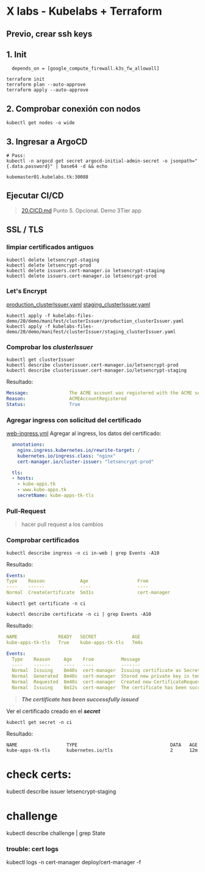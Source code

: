 # X labs - Kubelabs + Terraform <!-- omit in TOC -->

## Previo, crear ssh keys <!-- omit in TOC -->

## 1. Init
```vim
  depends_on = [google_compute_firewall.k3s_fw_allowall]

terraform init
terraform plan --auto-approve
terraform apply --auto-approve
```

## 2. Comprobar conexión con nodos
```vim
kubectl get nodes -o wide
```

## 3. Ingresar a ArgoCD

```vim
# Pass:
kubectl -n argocd get secret argocd-initial-admin-secret -o jsonpath="{.data.password}" | base64 -d && echo

kubemaster01.kubelabs.tk:30088
```

## Ejecutar CI/CD
> [20.CICD.md](./../../20.CICD.md)
> Punto 5. Opcional. Demo 3Tier app

## SSL / TLS

### limpiar certificados antiguos
```vim
kubectl delete letsencrypt-staging
kubectl delete letsencrypt-prod
kubectl delete issuers.cert-manager.io letsencrypt-staging
kubectl delete issuers.cert-manager.io letsencrypt-prod
```

### Let's Encrypt
[production_clusterIssuer.yaml](../../kubelabs-files-demo/20/demo/manifest/clusterIssuer/production_clusterIssuer.yaml)
[staging_clusterIssuer.yaml](../../kubelabs-files-demo/20/demo/manifest/clusterIssuer/staging_clusterIssuer.yaml)
```vim
kubectl apply -f kubelabs-files-demo/20/demo/manifest/clusterIssuer/production_clusterIssuer.yaml
kubectl apply -f kubelabs-files-demo/20/demo/manifest/clusterIssuer/staging_clusterIssuer.yaml
```
### Comprobar los ***clusterIssuer***
```vim
kubectl get clusterIssuer
kubectl describe clusterissuer.cert-manager.io/letsencrypt-prod
kubectl describe clusterissuer.cert-manager.io/letsencrypt-staging
```
Resultado:
```yaml
Message:               The ACME account was registered with the ACME server
Reason:                ACMEAccountRegistered
Status:                True
```

### Agregar ingress con solicitud del certificado
[web-ingress.yml](./../../kubelabs-files-demo/20/demo/manifest/web-ingress.yml)
Agregar al ingress, los datos del certificado:
```yaml
  annotations:
    nginx.ingress.kubernetes.io/rewrite-target: /
    kubernetes.io/ingress.class: "nginx"
    cert-manager.io/cluster-issuer: "letsencrypt-prod"
```
```yaml
  tls:
  - hosts:
    - kube-apps.tk
    - www.kube-apps.tk
    secretName: kube-apps-tk-tls
```

### Pull-Request
> hacer pull request a los cambios
### Comprobar certificados
```vim
kubectl describe ingress -n ci in-web | grep Events -A10
```
Resultado:
```yaml
Events:
Type    Reason             Age                  From                      Message
----    ------             ----                 ----                      -------
Normal  CreateCertificate  5m31s                cert-manager              Successfully created Certificate "kube-apps-tk-tls"
```
```vim
kubectl get certificate -n ci

kubectl describe certificate -n ci | grep Events -A10
```
Resultado:
```yaml
NAME               READY   SECRET             AGE
kube-apps-tk-tls   True    kube-apps-tk-tls   7m4s
```
```yaml
Events:
  Type    Reason     Age    From          Message
  ----    ------     ----   ----          -------
  Normal  Issuing    8m40s  cert-manager  Issuing certificate as Secret does not exist
  Normal  Generated  8m40s  cert-manager  Stored new private key in temporary Secret resource "kube-apps-tk-tls-dn52p"
  Normal  Requested  8m40s  cert-manager  Created new CertificateRequest resource "kube-apps-tk-tls-hjtzw"
  Normal  Issuing    8m12s  cert-manager  The certificate has been successfully issued
```
> ***The certificate has been successfully issued***

Ver el certificado creado en el ***secret***
```vim
kubectl get secret -n ci
```
Resultado:
```vim
NAME                  TYPE                                  DATA   AGE
kube-apps-tk-tls      kubernetes.io/tls                     2      12m
```



# check certs:
kubectl describe issuer letsencrypt-staging
# challenge
kubectl describe challenge | grep State
###  trouble: cert logs
kubectl logs -n cert-manager deploy/cert-manager -f



